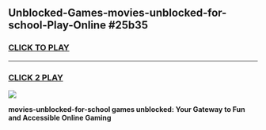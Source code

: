 
## Unblocked-Games-movies-unblocked-for-school-Play-Online #25b35
<h3>
<a href="https://news.freeplayer.one?title=movies-unblocked-for-school&ref=3">CLICK TO PLAY</a></h3>
<hr>

<h3>
<a href="https://news.freeplayer.one?title=movies-unblocked-for-school&ref=3">CLICK 2 PLAY</a>
  
</h3>

<a href="https://news.freeplayer.one?title=movies-unblocked-for-school&ref=3"><img src="https://clearcache.store/games.png"></a>


**movies-unblocked-for-school games unblocked: Your Gateway to Fun and Accessible Online Gaming**
